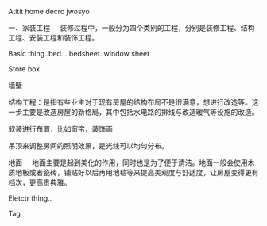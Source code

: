 Atitit home decro jwosyo


一、家装工程
    装修过程中，一般分为四个类别的工程，分别是装修工程、结构工程、安装工程和装饰工程。


Basic thing..bed....bedsheet..window sheet

Store box

墙壁 

结构工程：是指有些业主对于现有房屋的结构布局不是很满意，想进行改造等。这一步主要是改造房屋的新格局，其中包括水电路的排线与改造暖气等设施的改造。

软装进行布置，比如窗帘，装饰画

吊顶来调整房间的照明效果，是光线可以均匀分布。

地面
    地面主要是起到美化的作用，同时也是为了便于清洁。地面一般会使用木质地板或者瓷砖，铺贴好以后再用地毯等来提高美观度与舒适度，让房屋变得更有档次，更高贵典雅。


Eletctr thing..

Tag


